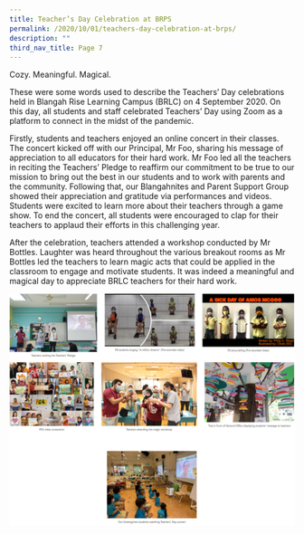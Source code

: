 ```yaml
---
title: Teacher’s Day Celebration at BRPS
permalink: /2020/10/01/teachers-day-celebration-at-brps/
description: ""
third_nav_title: Page 7
---
```

<p>Cozy. Meaningful. Magical.</p>
<p>These were some words used to describe the Teachers&rsquo; Day celebrations held in Blangah Rise Learning Campus (BRLC) on 4 September 2020. On this day, all students and staff celebrated Teachers&rsquo; Day using Zoom as a platform to connect in the midst of the pandemic.</p>
<p>Firstly, students and teachers enjoyed an online concert in their classes. The concert kicked off with our Principal, Mr Foo, sharing his message of appreciation to all educators for their hard work. Mr Foo led all the teachers in reciting the Teachers&rsquo; Pledge to reaffirm our commitment to be true to our mission to bring out the best in our students and to work with parents and the community. Following that, our Blangahnites and Parent Support Group showed their appreciation and gratitude via performances and videos. Students were excited to learn more about their teachers through a game show. To end the concert, all students were encouraged to clap for their teachers to applaud their efforts in this challenging year.</p>
<p>After the celebration, teachers attended a workshop conducted by Mr Bottles. Laughter was heard throughout the various breakout rooms as Mr Bottles led the teachers to learn magic acts that could be applied in the classroom to engage and motivate students. It was indeed a meaningful and magical day to appreciate BRLC teachers for their hard work.</p>
<img src="/images/tdc1.png"><br>
<img src="/images/tdc2.png">